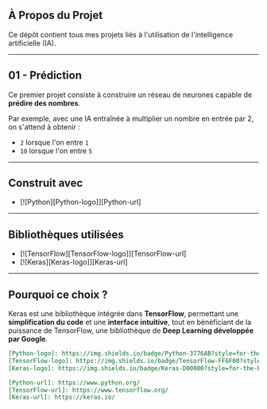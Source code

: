 ## À Propos du Projet  
Ce dépôt contient tous mes projets liés à l'utilisation de l'intelligence artificielle (IA).  

---

## 01 - Prédiction  
Ce premier projet consiste à construire un réseau de neurones capable de **prédire des nombres**.  

Par exemple, avec une IA entraînée à multiplier un nombre en entrée par 2, on s'attend à obtenir :  
- `2` lorsque l'on entre `1`  
- `10` lorsque l'on entre `5`  

---

## Construit avec  
* [![Python][Python-logo]][Python-url]  

---

## Bibliothèques utilisées  
* [![TensorFlow][TensorFlow-logo]][TensorFlow-url]  
* [![Keras][Keras-logo]][Keras-url] 

---

## Pourquoi ce choix ?  
Keras est une bibliothèque intégrée dans **TensorFlow**, permettant une **simplification du code** et une **interface intuitive**, tout en bénéficiant de la puissance de TensorFlow, une bibliothèque de **Deep Learning développée par Google**.  


```md
[Python-logo]: https://img.shields.io/badge/Python-3776AB?style=for-the-badge&logo=python&logoColor=white  
[TensorFlow-logo]: https://img.shields.io/badge/TensorFlow-FF6F00?style=for-the-badge&logo=tensorflow&logoColor=white  
[Keras-logo]: https://img.shields.io/badge/Keras-D00000?style=for-the-badge&logo=keras&logoColor=white  

[Python-url]: https://www.python.org/  
[TensorFlow-url]: https://www.tensorflow.org/  
[Keras-url]: https://keras.io/  
